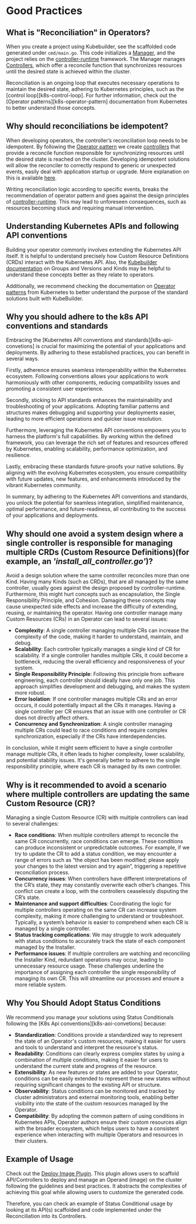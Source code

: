# Good Practices

## What is "Reconciliation" in Operators?

When you create a project using Kubebuilder, see the scaffolded code generated under `cmd/main.go`. This code initializes a [Manager][controller-runtime-manager], and the project relies on the [controller-runtime][controller-runtime] framework. The Manager manages [Controllers][controllers], which offer a reconcile function that synchronizes resources until the desired state is achieved within the cluster.

Reconciliation is an ongoing loop that executes necessary operations to maintain the desired state, adhering to Kubernetes principles, such as the [control loop][k8s-control-loop]. For further information, check out the [Operator patterns][k8s-operator-pattern] documentation from Kubernetes to better understand those concepts. 

## Why should reconciliations be idempotent?

When developing operators, the controller’s reconciliation loop needs to be idempotent. By following the [Operator pattern][operator-pattern] we create [controllers][controllers] that provide a reconcile function responsible for synchronizing resources until the desired state is reached on the cluster. Developing idempotent solutions will allow the reconciler to correctly respond to generic or unexpected events, easily deal with application startup or upgrade. More explanation on this is available [here][controller-runtime-topic]. 

Writing reconciliation logic according to specific events, breaks the recommendation of operator pattern and goes against the design principles of [controller-runtime][controller-runtime]. This may lead to unforeseen consequences, such as resources becoming stuck and requiring manual intervention.

## Understanding Kubernetes APIs and following API conventions

Building your operator commonly involves extending the Kubernetes API itself. It is helpful to understand precisely how Custom Resource Definitions (CRDs) interact with the Kubernetes API. Also, the [Kubebuilder documentation][docs] on Groups and Versions and Kinds may be helpful to understand these concepts better as they relate to operators.

Additionally, we recommend checking the documentation on [Operator patterns][operator-pattern] from Kubernetes to better understand the purpose of the standard solutions built with KubeBuilder.

## Why you should adhere to the k8s API conventions and standards

Embracing the [Kubernetes API conventions and standards][k8s-api-convetions] is crucial for maximizing the potential of your applications and deployments. By adhering to these established practices, you can benefit in several ways.

Firstly, adherence ensures seamless interoperability within the Kubernetes ecosystem. Following conventions allows your applications to work harmoniously with other components, reducing compatibility issues and promoting a consistent user experience.

Secondly, sticking to API standards enhances the maintainability and troubleshooting of your applications. Adopting familiar patterns and structures makes debugging and supporting your deployments easier, leading to more efficient operations and quicker issue resolution.

Furthermore, leveraging the Kubernetes API conventions empowers you to harness the platform's full capabilities. By working within the defined framework, you can leverage the rich set of features and resources offered by Kubernetes, enabling scalability, performance optimization, and resilience.

Lastly, embracing these standards future-proofs your native solutions. By aligning with the evolving Kubernetes ecosystem, you ensure compatibility with future updates, new features, and enhancements introduced by the vibrant Kubernetes community.

In summary, by adhering to the Kubernetes API conventions and standards, you unlock the potential for seamless integration, simplified maintenance, optimal performance, and future-readiness, all contributing to the success of your applications and deployments.

## Why should one avoid a system design where a single controller is responsible for managing multiple CRDs (Custom Resource Definitions)(for example, an _'install_all_controller.go'_)?

Avoid a design solution where the same controller reconciles more than one Kind. Having many Kinds (such as CRDs), that are all managed by the same controller, usually goes against the design proposed by controller-runtime. Furthermore, this might hurt concepts such as encapsulation, the Single Responsibility Principle, and Cohesion. Damaging these concepts may cause unexpected side effects and increase the difficulty of extending, reusing, or maintaining the operator.
Having one controller manage many Custom Resources (CRs) in an Operator can lead to several issues:

- **Complexity**: A single controller managing multiple CRs can increase the complexity of the code, making it harder to understand, maintain, and debug.
- **Scalability**: Each controller typically manages a single kind of CR for scalability. If a single controller handles multiple CRs, it could become a bottleneck, reducing the overall efficiency and responsiveness of your system.
- **Single Responsibility Principle**: Following this principle from software engineering, each controller should ideally have only one job. This approach simplifies development and debugging, and makes the system more robust.
- **Error Isolation**: If one controller manages multiple CRs and an error occurs, it could potentially impact all the CRs it manages. Having a single controller per CR ensures that an issue with one controller or CR does not directly affect others.
- **Concurrency and Synchronization**: A single controller managing multiple CRs could lead to race conditions and require complex synchronization, especially if the CRs have interdependencies.

In conclusion, while it might seem efficient to have a single controller manage multiple CRs, it often leads to higher complexity, lower scalability, and potential stability issues. It's generally better to adhere to the single responsibility principle, where each CR is managed by its own controller.

## Why is it recommended to avoid a scenario where multiple controllers are updating the same Custom Resource (CR)?

Managing a single Custom Resource (CR) with multiple controllers can lead to several challenges: 
- **Race conditions**: When multiple controllers attempt to reconcile the same CR concurrently, race conditions can emerge. These conditions can produce inconsistent or unpredictable outcomes. For example, if we try to update the CR to add a status condition, we may encounter a range of errors such as “the object has been modified; please apply your changes to the latest version and try again”, triggering a repetitive reconciliation process.
- **Concurrency issues**: When controllers have different interpretations of the CR’s state, they may constantly overwrite each other’s changes. This conflict can create a loop, with the controllers ceaselessly disputing the CR’s state.
- **Maintenance and support difficulties**: Coordinating the logic for multiple controllers operating on the same CR can increase system complexity, making it more challenging to understand or troubleshoot. Typically, a system’s behavior is easier to comprehend when each CR is managed by a single controller.
- **Status tracking complications**: We may struggle to work adequately with status conditions to accurately track the state of each component managed by the Installer.
- **Performance issues**: If multiple controllers are watching and reconciling the Installer Kind, redundant operations may occur, leading to unnecessary resource usage.
These challenges underline the importance of assigning each controller the single responsibility of managing its own CR. This will streamline our processes and ensure a more reliable system.

## Why You Should Adopt Status Conditions

We recommend you manage your solutions using Status Conditionals following the [K8s Api conventions][k8s-aoi-convetions] because:

- **Standardization**: Conditions provide a standardized way to represent the state of an Operator's custom resources, making it easier for users and tools to understand and interpret the resource's status.
- **Readability**: Conditions can clearly express complex states by using a combination of multiple conditions, making it easier for users to understand the current state and progress of the resource.
- **Extensibility**: As new features or states are added to your Operator, conditions can be easily extended to represent these new states without requiring significant changes to the existing API or structure.
- **Observability**: Status conditions can be monitored and tracked by cluster administrators and external monitoring tools, enabling better visibility into the state of the custom resources managed by the Operator.
- **Compatibility**: By adopting the common pattern of using conditions in Kubernetes APIs, Operator authors ensure their custom resources align with the broader ecosystem, which helps users to have a consistent experience when interacting with multiple Operators and resources in their clusters.

<aside class="note">
<h1> Example of Usage </h1>

Check out the [Deploy Image Plugin][deploy-image]. This plugin allows users to scaffold API/Controllers to deploy and manage an Operand (image) on the cluster following the guidelines and best practices. It abstracts the
complexities of achieving this goal while allowing users to customize the generated code.

Therefore, you can check an example of Status Conditional usage by looking at its API(s) scaffolded and code implemented under the Reconciliation into its Controllers. 

</aside>

[docs]: ./cronjob-tutorial/gvks.html
[operator-pattern]: https://kubernetes.io/docs/concepts/extend-kubernetes/operator/
[controllers]: https://kubernetes.io/docs/concepts/architecture/controller/
[controller-runtime-topic]: https://github.com/kubernetes-sigs/controller-runtime/blob/main/FAQ.md#q-how-do-i-have-different-logic-in-my-reconciler-for-different-types-of-events-eg-create-update-delete
[controller-runtime]: https://github.com/kubernetes-sigs/controller-runtime
[deploy-image]: ./plugins/deploy-image-plugin-v1-alpha.md
[controller-runtime-manager]: https://github.com/kubernetes-sigs/controller-runtime/blob/304027bcbe4b3f6d582180aec5759eb4db3f17fd/pkg/manager/manager.go#L53
